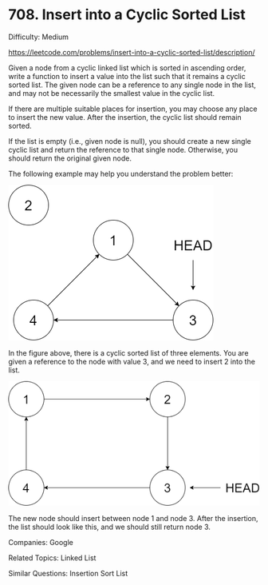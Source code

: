 # 708. Insert into a Cyclic Sorted List

Difficulty: Medium

https://leetcode.com/problems/insert-into-a-cyclic-sorted-list/description/

Given a node from a cyclic linked list which is sorted in ascending order, write a function to insert a value into the list such that it remains a cyclic sorted list. The given node can be a reference to any single node in the list, and may not be necessarily the smallest value in the cyclic list.

If there are multiple suitable places for insertion, you may choose any place to insert the new value. After the insertion, the cyclic list should remain sorted.

If the list is empty (i.e., given node is null), you should create a new single cyclic list and return the reference to that single node. Otherwise, you should return the original given node.

The following example may help you understand the problem better:

![alt text](InsertCyclicBefore.png)

In the figure above, there is a cyclic sorted list of three elements. You are given a reference to the node with value 3, and we need to insert 2 into the list.

![alt text](InsertCyclicAfter.png)

The new node should insert between node 1 and node 3. After the insertion, the list should look like this, and we should still return node 3.

Companies: Google 

Related Topics: Linked List

Similar Questions: Insertion Sort List
